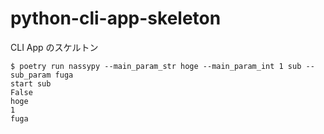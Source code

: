 # python-cli-app-skeleton
CLI App のスケルトン


``` shell
$ poetry run nassypy --main_param_str hoge --main_param_int 1 sub --sub_param fuga 
start sub
False
hoge
1
fuga
```
